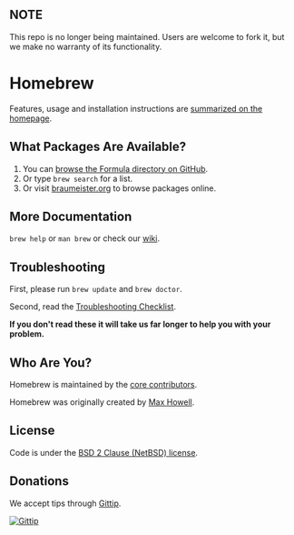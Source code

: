 ## NOTE

This repo is no longer being maintained. Users are welcome to fork it, but we make no warranty of its functionality.

Homebrew
========
Features, usage and installation instructions are [summarized on the homepage][home].

What Packages Are Available?
----------------------------
1. You can [browse the Formula directory on GitHub][formula].
2. Or type `brew search` for a list.
3. Or visit [braumeister.org][braumeister] to browse packages online.

More Documentation
------------------
`brew help` or `man brew` or check our [wiki][].

Troubleshooting
---------------
First, please run `brew update` and `brew doctor`.

Second, read the [Troubleshooting Checklist](https://github.com/Homebrew/homebrew/wiki/troubleshooting).

**If you don't read these it will take us far longer to help you with your problem.**

Who Are You?
------------
Homebrew is maintained by the [core contributors][team].

Homebrew was originally created by [Max Howell][mxcl].

License
-------
Code is under the [BSD 2 Clause (NetBSD) license][license].

Donations
---------
We accept tips through [Gittip][tip].

[![Gittip](http://img.shields.io/gittip/Homebrew.png)](https://www.gittip.com/Homebrew/)

[home]:http://brew.sh
[wiki]:http://wiki.github.com/Homebrew/homebrew
[mxcl]:http://twitter.com/mxcl
[formula]:http://github.com/Homebrew/homebrew/tree/master/Library/Formula/
[braumeister]:http://braumeister.org
[license]:https://github.com/Homebrew/homebrew/tree/master/Library/Homebrew/LICENSE
[team]:https://github.com/Homebrew?tab=members
[tip]:https://www.gittip.com/Homebrew/
